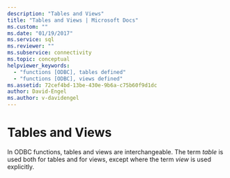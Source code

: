 ```yaml
---
description: "Tables and Views"
title: "Tables and Views | Microsoft Docs"
ms.custom: ""
ms.date: "01/19/2017"
ms.service: sql
ms.reviewer: ""
ms.subservice: connectivity
ms.topic: conceptual
helpviewer_keywords: 
  - "functions [ODBC], tables defined"
  - "functions [ODBC], views defined"
ms.assetid: 72cef4bd-13be-430e-9b6a-c75b60f9d1dc
author: David-Engel
ms.author: v-davidengel
---
```

# Tables and Views
In ODBC functions, tables and views are interchangeable. The term *table* is used both for tables and for views, except where the term *view* is used explicitly.
